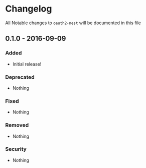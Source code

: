 # Changelog
All Notable changes to `oauth2-nest` will be documented in this file

## 0.1.0 - 2016-09-09

### Added
- Initial release!

### Deprecated
- Nothing

### Fixed
- Nothing

### Removed
- Nothing

### Security
- Nothing
